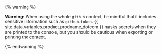 {% warning %}

**Warning:** When using the whole `github` context, be mindful that it includes sensitive information such as `github.token`. {{ site.data.variables.product.prodname_dotcom }} masks secrets when they are printed to the console, but you should be cautious when exporting or printing the context.

{% endwarning %}

